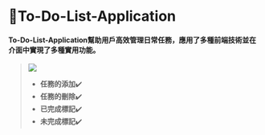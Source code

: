 # 📝To-Do-List-Application
#### To-Do-List-Application幫助用戶高效管理日常任務，應用了多種前端技術並在介面中實現了多種實用功能。
> ![](https://s27.aconvert.com/convert/p3r68-cdx67/qsk1n-fmjue.gif)
>* **任務的添加**✔️
>* **任務的刪除**✔️
>* **已完成標記**✔️
>* **未完成標記**✔️
